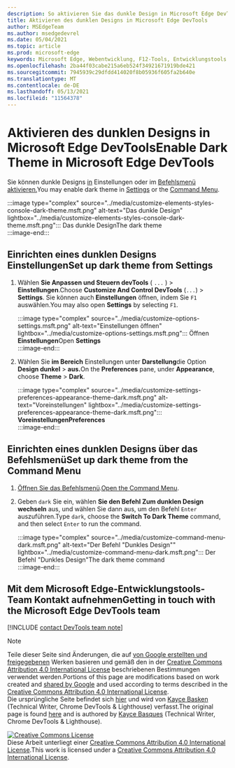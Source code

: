 ```yaml
---
description: So aktivieren Sie das dunkle Design in Microsoft Edge DevTools.
title: Aktivieren des dunklen Designs in Microsoft Edge DevTools
author: MSEdgeTeam
ms.author: msedgedevrel
ms.date: 05/04/2021
ms.topic: article
ms.prod: microsoft-edge
keywords: Microsoft Edge, Webentwicklung, F12-Tools, Entwicklungstools
ms.openlocfilehash: 2ba44f03cabe215a6eb524f34921671919bde421
ms.sourcegitcommit: 7945939c29dfdd414020f8b05936f605fa2b640e
ms.translationtype: MT
ms.contentlocale: de-DE
ms.lasthandoff: 05/13/2021
ms.locfileid: "11564378"
---
```

<!-- Copyright Kayce Basques 

   Licensed under the Apache License, Version 2.0 (the "License");
   you may not use this file except in compliance with the License.
   You may obtain a copy of the License at

       https://www.apache.org/licenses/LICENSE-2.0

   Unless required by applicable law or agreed to in writing, software
   distributed under the License is distributed on an "AS IS" BASIS,
   WITHOUT WARRANTIES OR CONDITIONS OF ANY KIND, either express or implied.
   See the License for the specific language governing permissions and
   limitations under the License.  -->
# <a name="enable-dark-theme-in-microsoft-edge-devtools"></a><span data-ttu-id="9bf54-104">Aktivieren des dunklen Designs in Microsoft Edge DevTools</span><span class="sxs-lookup"><span data-stu-id="9bf54-104">Enable Dark Theme in Microsoft Edge DevTools</span></span>  

<span data-ttu-id="9bf54-105">Sie können dunkle Designs [in](#set-up-dark-theme-from-settings) Einstellungen oder im [Befehlsmenü aktivieren.](#set-up-dark-theme-from-the-command-menu)</span><span class="sxs-lookup"><span data-stu-id="9bf54-105">You may enable dark theme in [Settings](#set-up-dark-theme-from-settings) or the [Command Menu](#set-up-dark-theme-from-the-command-menu).</span></span>  

:::image type="complex" source="../media/customize-elements-styles-console-dark-theme.msft.png" alt-text="Das dunkle Design" lightbox="../media/customize-elements-styles-console-dark-theme.msft.png":::
   <span data-ttu-id="9bf54-107">Das dunkle Design</span><span class="sxs-lookup"><span data-stu-id="9bf54-107">The dark theme</span></span>  
:::image-end:::  

## <a name="set-up-dark-theme-from-settings"></a><span data-ttu-id="9bf54-108">Einrichten eines dunklen Designs Einstellungen</span><span class="sxs-lookup"><span data-stu-id="9bf54-108">Set up dark theme from Settings</span></span>  

1.  <span data-ttu-id="9bf54-109">Wählen **Sie Anpassen und Steuern devTools** \( `...` \) > **Einstellungen**.</span><span class="sxs-lookup"><span data-stu-id="9bf54-109">Choose **Customize And Control DevTools** \(`...`\) > **Settings**.</span></span>  <span data-ttu-id="9bf54-110">Sie können auch **Einstellungen** öffnen, indem Sie `F1` auswählen.</span><span class="sxs-lookup"><span data-stu-id="9bf54-110">You may also open **Settings** by selecting `F1`.</span></span>  
    
    :::image type="complex" source="../media/customize-options-settings.msft.png" alt-text="Einstellungen öffnen" lightbox="../media/customize-options-settings.msft.png":::
       <span data-ttu-id="9bf54-112">Öffnen **Einstellungen**</span><span class="sxs-lookup"><span data-stu-id="9bf54-112">Open **Settings**</span></span>  
    :::image-end:::  

1.  <span data-ttu-id="9bf54-113">Wählen Sie **im Bereich** Einstellungen unter **Darstellung**die Option **Design dunkel**  >  **aus.**</span><span class="sxs-lookup"><span data-stu-id="9bf54-113">On the **Preferences** pane,  under **Appearance**, choose **Theme** > **Dark**.</span></span>  
    
    :::image type="complex" source="../media/customize-settings-preferences-appearance-theme-dark.msft.png" alt-text="Voreinstellungen" lightbox="../media/customize-settings-preferences-appearance-theme-dark.msft.png":::
       **<span data-ttu-id="9bf54-115">Voreinstellungen</span><span class="sxs-lookup"><span data-stu-id="9bf54-115">Preferences</span></span>**  
    :::image-end:::  

## <a name="set-up-dark-theme-from-the-command-menu"></a><span data-ttu-id="9bf54-116">Einrichten eines dunklen Designs über das Befehlsmenü</span><span class="sxs-lookup"><span data-stu-id="9bf54-116">Set up dark theme from the Command Menu</span></span>  

1.  <span data-ttu-id="9bf54-117">[Öffnen Sie das Befehlsmenü][DevtoolsCommandMenu].</span><span class="sxs-lookup"><span data-stu-id="9bf54-117">[Open the Command Menu][DevtoolsCommandMenu].</span></span>  
1.  <span data-ttu-id="9bf54-118">Geben `dark` Sie ein, wählen **Sie den Befehl Zum dunklen Design wechseln** aus, und wählen Sie dann aus, um den Befehl `Enter` auszuführen.</span><span class="sxs-lookup"><span data-stu-id="9bf54-118">Type `dark`, choose the **Switch To Dark Theme** command, and then select `Enter` to run the command.</span></span>  
    
    :::image type="complex" source="../media/customize-command-menu-dark.msft.png" alt-text="Der Befehl "Dunkles Design"" lightbox="../media/customize-command-menu-dark.msft.png":::
       <span data-ttu-id="9bf54-120">Der Befehl "Dunkles Design"</span><span class="sxs-lookup"><span data-stu-id="9bf54-120">The dark theme command</span></span>  
    :::image-end:::  
    
## <a name="getting-in-touch-with-the-microsoft-edge-devtools-team"></a><span data-ttu-id="9bf54-121">Mit dem Microsoft Edge-Entwicklungstools-Team Kontakt aufnehmen</span><span class="sxs-lookup"><span data-stu-id="9bf54-121">Getting in touch with the Microsoft Edge DevTools team</span></span>  

[!INCLUDE [contact DevTools team note](../includes/contact-devtools-team-note.md)]  

<!-- links -->  

[DevtoolsCommandMenu]: ../command-menu/index.md "Befehlsmenü | Microsoft Docs"  

> [!NOTE]
> <span data-ttu-id="9bf54-123">Teile dieser Seite sind Änderungen, die auf [von Google erstellten und freigegebenen][GoogleSitePolicies] Werken basieren und gemäß den in der [Creative Commons Attribution 4.0 International License][CCA4IL] beschriebenen Bestimmungen verwendet werden.</span><span class="sxs-lookup"><span data-stu-id="9bf54-123">Portions of this page are modifications based on work created and [shared by Google][GoogleSitePolicies] and used according to terms described in the [Creative Commons Attribution 4.0 International License][CCA4IL].</span></span>  
> <span data-ttu-id="9bf54-124">Die ursprüngliche Seite befindet sich [hier](https://developers.google.com/web/tools/chrome-devtools/customize/dark-theme) und wird von [Kayce Basken][KayceBasques] \(Technical Writer, Chrome DevTools \& Lighthouse\) verfasst.</span><span class="sxs-lookup"><span data-stu-id="9bf54-124">The original page is found [here](https://developers.google.com/web/tools/chrome-devtools/customize/dark-theme) and is authored by [Kayce Basques][KayceBasques] \(Technical Writer, Chrome DevTools \& Lighthouse\).</span></span>  

[![Creative Commons License][CCby4Image]][CCA4IL]  
<span data-ttu-id="9bf54-126">Diese Arbeit unterliegt einer [Creative Commons Attribution 4.0 International License][CCA4IL].</span><span class="sxs-lookup"><span data-stu-id="9bf54-126">This work is licensed under a [Creative Commons Attribution 4.0 International License][CCA4IL].</span></span>  

[CCA4IL]: https://creativecommons.org/licenses/by/4.0  
[CCby4Image]: https://i.creativecommons.org/l/by/4.0/88x31.png  
[GoogleSitePolicies]: https://developers.google.com/terms/site-policies  
[KayceBasques]: https://developers.google.com/web/resources/contributors#kayce-basques  
